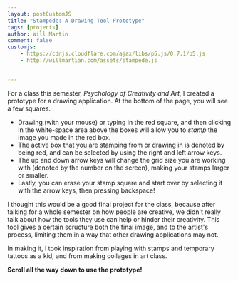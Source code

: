 ```yaml
---
layout: postCustomJS
title: "Stampede: A Drawing Tool Prototype"
tags: [projects]
author: Will Martin
comment: false
customjs:
    - https://cdnjs.cloudflare.com/ajax/libs/p5.js/0.7.1/p5.js
    - http://willmartian.com/assets/stampede.js


---
```


For a class this semester, *Psychology of Creativity and Art*, I created a prototype for a drawing application. At the bottom of the page, you will see a few squares. 

- Drawing (with your mouse) or typing in the red square, and then clicking in the white-space area above the boxes will allow you to *stamp* the image you made in the red box.
- The active box that you are stamping from or drawing in is denoted by being red, and can be selected by using the right and left arrow keys.
- The up and down arrow keys will change the grid size you are working with (denoted by the number on the screen), making your stamps larger or smaller.
- Lastly, you can erase your stamp square and start over by selecting it with the arrow keys, then pressing backspace!

I thought this would be a good final project for the class, because after talking for a whole semester on how people are creative, we didn't really talk about how the tools they use can help or hinder their creativity. This tool gives a certain scructure both the final image, and to the artist's process, limiting them in a way that other drawing applications may not. 

In making it, I took inspiration from playing with stamps and temporary tattoos as a kid, and from making collages in art class. 

**Scroll all the way down to use the prototype!**
